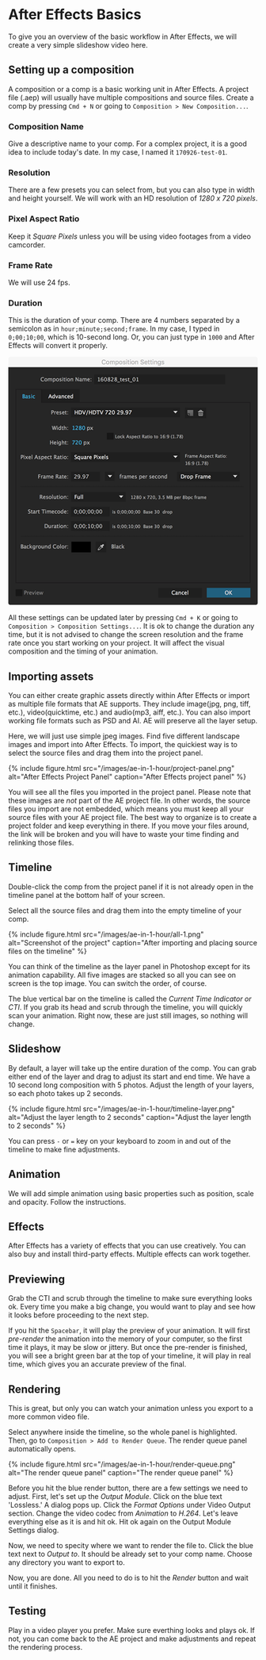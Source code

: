 # After Effects Basics

To give you an overview of the basic workflow in After Effects, we will create a very simple slideshow video here.


## Setting up a composition
A composition or a comp is a basic working unit in After Effects. A project file (.aep) will usually have multiple compositions and source files. Create a comp by pressing `Cmd + N` or going to `Composition > New Composition...`.

### Composition Name
Give a descriptive name to your comp. For a complex project, it is a good idea to include today's date. In my case, I named it `170926-test-01`.

### Resolution
There are a few presets you can select from, but you can also type in width and height yourself. We will work with an HD resolution of *1280 x 720 pixels*.

### Pixel Aspect Ratio
Keep it *Square Pixels* unless you will be using video footages from a video camcorder.

### Frame Rate
We will use 24 fps.

### Duration
This is the duration of your comp. There are 4 numbers separated by a semicolon as in `hour;minute;second;frame`. In my case, I typed in `0;00;10;00`, which is 10-second long. Or, you can just type in `1000` and After Effects will convert it properly.

![comp settings](../images/w2/comp-settings.png)

All these settings can be updated later by pressing `Cmd + K` or going to `Composition > Composition Settings...`. It is ok to change the duration any time, but it is not advised to change the screen resolution and the frame rate once you start working on your project. It will affect the visual composition and the timing of your animation.



## Importing assets
You can either create graphic assets directly within After Effects or import as multiple file formats that AE supports. They include image(jpg, png, tiff, etc.), video(quicktime, etc.) and audio(mp3, aiff, etc.). You can also import working file formats such as PSD and AI. AE will preserve all the layer setup.

Here, we will just use simple jpeg images. Find five different landscape images and import into After Effects. To import, the quickiest way is to select the source files and drag them into the project panel.

{% include figure.html src="/images/ae-in-1-hour/project-panel.png" alt="After Effects Project Panel" caption="After Effects project panel" %}

You will see all the files you imported in the project panel. Please note that these images are *not* part of the AE project file. In other words, the source files you import are not embedded, which means you must keep all your source files with your AE project file. The best way to organize is to create a project folder and keep everything in there. If you move your files around, the link will be broken and you will have to waste your time finding and relinking those files.




## Timeline
Double-click the comp from the project panel if it is not already open in the timeline panel at the bottom half of your screen.

Select all the source files and drag them into the empty timeline of your comp.

{% include figure.html src="/images/ae-in-1-hour/all-1.png" alt="Screenshot of the project" caption="After importing and placing source files on the timeline" %}

You can think of the timeline as the layer panel in Photoshop except for its animation capability. All five images are stacked so all you can see on screen is the top image. You can switch the order, of course.

The blue vertical bar on the timeline is called the *Current Time Indicator or CTI*. If you grab its head and scrub through the timeline, you will quickly scan your animation. Right now, these are just still images, so nothing will change.




## Slideshow
By default, a layer will take up the entire duration of the comp. You can grab either end of the layer and drag to adjust its start and end time. We have a 10 second long composition with 5 photos. Adjust the length of your layers, so each photo takes up 2 seconds.

{% include figure.html src="/images/ae-in-1-hour/timeline-layer.png" alt="Adjust the layer length to 2 seconds" caption="Adjust the layer length to 2 seconds" %} 

You can press `-` or `=` key on your keyboard to zoom in and out of the timeline to make fine adjustments.



## Animation
We will add simple animation using basic properties such as position, scale and opacity. Follow the instructions.




## Effects
After Effects has a variety of effects that you can use creatively. You can also buy and install third-party effects. Multiple effects can work together.




## Previewing
Grab the CTI and scrub through the timeline to make sure everything looks ok. Every time you make a big change, you would want to play and see how it looks before proceeding to the next step.

If you hit the `Spacebar`, it will play the preview of your animation. It will first *pre-render* the animation into the memory of your computer, so the first time it plays, it may be slow or jittery. But once the pre-render is finished, you will see a bright green bar at the top of your timeline, it will play in real time, which gives you an accurate preview of the final.



## Rendering
This is great, but only you can watch your animation unless you export to a more common video file. 

Select anywhere inside the timeline, so the whole panel is highlighted. Then, go to `Composition > Add to Render Queue`. The render queue panel automatically opens.

{% include figure.html src="/images/ae-in-1-hour/render-queue.png" alt="The render queue panel" caption="The render queue panel" %}

Before you hit the blue render button, there are a few settings we need to adjust. First, let's set up the *Output Module*. Click on the blue text 'Lossless.' A dialog pops up. Click the *Format Options* under Video Output section. Change the video codec from *Animation* to *H.264*. Let's leave everything else as it is and hit ok. Hit ok again on the Output Module Settings dialog.

Now, we need to specity where we want to render the file to. Click the blue text next to *Output to*. It should be already set to your comp name. Choose any directory you want to export to.

Now, you are done. All you need to do is to hit the *Render* button and wait until it finishes.


## Testing
Play in a video player you prefer. Make sure everthing looks and plays ok. If not, you can come back to the AE project and make adjustments and repeat the rendering process.


